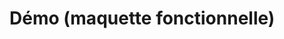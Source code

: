 # Démo (maquette fonctionnelle)

<!--
Une **démo** est un prototype interactif qui reproduit les principales fonctionnalités d’un projet multimédia. Contrairement à une maquette (statique), elle permet de tester le comportement réel du système, les interactions et la communication entre ses composants. C'est un outil de **validation, de test et d’optimisation** avant la réalisation finale d’un projet multimédia.

## Objectifs et avantages

- **Valider les choix techniques** : tester la compatibilité des matériaux, capteurs, protocoles (OSC, MIDI, DMX, etc.) et logiciels.  
- **Optimiser l’expérience utilisateur** : améliorer l’ergonomie et l’accessibilité.  
- **Détecter et corriger les erreurs** avant la production finale.  
- **Faciliter la communication** entre concepteurs, développeurs et clients.  
- **Préparer le déploiement** : vérifier la faisabilité et anticiper maintenance ou formation.

## Composants essentiels

- **Interface utilisateur (UI)** : pour tester l’interaction.  
- **Matériel et capteurs** : simuler les conditions réelles d’usage.  
- **Logiciel et scripts** : version simplifiée du code principal.  
- **Contenus multimédia de calibration** : fichiers de test pour les dimensions et résolutions prévues.  
- **Système de retour et de diagnostic** : outils de monitoring pour analyser les performances et ajuster le projet.
-->

